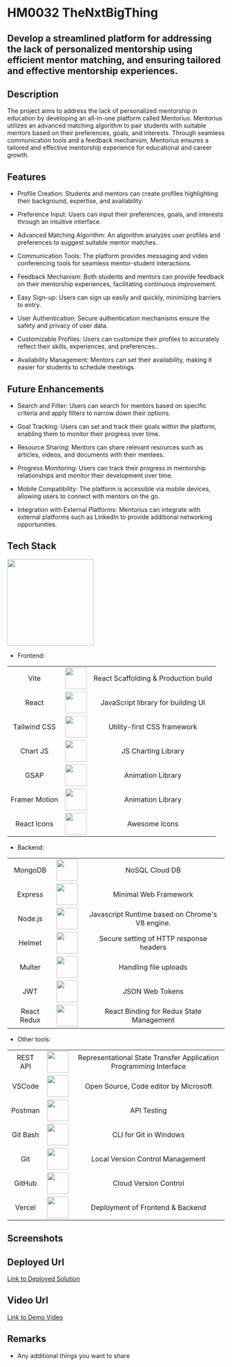 # HM0032 TheNxtBigThing

## Develop a streamlined platform for addressing the lack of personalized mentorship using efficient mentor matching, and ensuring tailored and effective mentorship experiences.

## Description
The project aims to address the lack of personalized mentorship in education by developing an all-in-one platform called Mentorius. Mentorius utilizes an advanced matching algorithm to pair students with suitable mentors based on their preferences, goals, and interests. Through seamless communication tools and a feedback mechanism, Mentorius ensures a tailored and effective mentorship experience for educational and career growth.

## Features
- Profile Creation: Students and mentors can create profiles highlighting their background, expertise, and availability.

- Preference Input: Users can input their preferences, goals, and interests through an intuitive interface.

- Advanced Matching Algorithm: An algorithm analyzes user profiles and preferences to suggest suitable mentor matches.

- Communication Tools: The platform provides messaging and video conferencing tools for seamless mentor-student interactions.

- Feedback Mechanism: Both students and mentors can provide feedback on their mentorship experiences, facilitating continuous improvement.

- Easy Sign-up: Users can sign up easily and quickly, minimizing barriers to entry.

- User Authentication: Secure authentication mechanisms ensure the safety and privacy of user data.

- Customizable Profiles: Users can customize their profiles to accurately reflect their skills, experiences, and preferences..
  
- Availability Management: Mentors can set their availability, making it easier for students to schedule meetings.

## Future Enhancements 
- Search and Filter: Users can search for mentors based on specific criteria and apply filters to narrow down their options.

- Goal Tracking: Users can set and track their goals within the platform, enabling them to monitor their progress over time.

- Resource Sharing: Mentors can share relevant resources such as articles, videos, and documents with their mentees.

- Progress Monitoring: Users can track their progress in mentorship relationships and monitor their development over time.

- Mobile Compatibility: The platform is accessible via mobile devices, allowing users to connect with mentors on the go.

- Integration with External Platforms: Mentorius can integrate with external platforms such as LinkedIn to provide additional networking opportunities.

## Tech Stack
<img src="https://miro.medium.com/v2/resize:fit:678/0*kxPYwfJmkXZ3iCWy.png" height="200" />


- Frontend:
<table width="50%" style="text-align:center;">
  <tr>
    <td>Vite</td>
    <td><img height="50" src="https://github.com/marwin1991/profile-technology-icons/assets/62091613/b40892ef-efb8-4b0e-a6b5-d1cfc2f3fc35" /></td>
    <td>React Scaffolding & Production build</td>
  </tr>
  <tr>
    <td>React</td>
    <td><img height="50" src="https://user-images.githubusercontent.com/25181517/183897015-94a058a6-b86e-4e42-a37f-bf92061753e5.png" /></td>
    <td>JavaScript library for building UI</td>
  </tr>
  <tr>
    <td>Tailwind CSS</td>
    <td><img height="50" src="https://user-images.githubusercontent.com/25181517/202896760-337261ed-ee92-4979-84c4-d4b829c7355d.png" /></td>
    <td>Utility-first CSS framework</td>
  </tr>
  <tr>
    <td>Chart JS</td>
    <td><img height="50" src="https://asset.brandfetch.io/idFdo8ulhr/idzj34qGQm.png" /></td>
    <td>JS Charting Library</td>
  </tr>
  <tr>
    <td>GSAP</td>
    <td><img height="50" src="https://gsap.com/community/uploads/monthly_2020_03/tweenmax.png.cf27916e926fbb328ff214f66b4c8429.png" /></td>
    <td>Animation Library</td>
  </tr>
  <tr>
    <td>Framer Motion</td>
    <td><img height="50" src="https://www.tpisoftware.com/tpu/File/html/202009/20200929151429/images/20200926171128.png" /></td>
    <td>Animation Library</td>
  </tr>
  <tr>
    <td>React Icons</td>
    <td><img height="50" src="https://files.raycast.com/oc6go44qmwcdrf5gn2af6f7ujb4e" /></td>
    <td>Awesome Icons</td>
  </tr>
</table>

- Backend:
<table width="50%" style="text-align:center;">
  <tr>
    <td>MongoDB</td>
    <td><img height="50" src="https://user-images.githubusercontent.com/25181517/182884177-d48a8579-2cd0-447a-b9a6-ffc7cb02560e.png" /></td>
    <td>NoSQL Cloud DB</td>
  </tr>
  <tr>
    <td>Express</td>
    <td><img height="50" src="https://user-images.githubusercontent.com/25181517/183859966-a3462d8d-1bc7-4880-b353-e2cbed900ed6.png" /></td>
    <td>Minimal Web Framework</td>
  </tr>
  <tr>
    <td>Node.js</td>
    <td><img height="50" src="https://user-images.githubusercontent.com/25181517/183568594-85e280a7-0d7e-4d1a-9028-c8c2209e073c.png" /></td>
    <td>Javascript Runtime based on Chrome's V8 engine.</td>
  </tr>
  <tr>
    <td>Helmet</td>
    <td><img height="50" src="https://i.pinimg.com/originals/3b/f7/e3/3bf7e32883de5cfc759d818ebae9eda8.png" /></td>
    <td>Secure setting of HTTP response headers</td>
  </tr>
  <tr>
    <td>Multer</td>
    <td><img height="50" src="https://user-images.githubusercontent.com/6388707/66124653-463a2d00-e5e5-11e9-8fed-b5bca26b66ea.png" /></td>
    <td>Handling file uploads</td>
  </tr>
  <tr>
    <td>JWT</td>
    <td><img height="50" src="https://seeklogo.com/images/J/jwt-logo-11B708E375-seeklogo.com.png" /></td>
    <td>JSON Web Tokens</td>
  </tr>
  <tr>
    <td>React Redux</td>
    <td><img height="50" src="https://user-images.githubusercontent.com/25181517/187896150-cc1dcb12-d490-445c-8e4d-1275cd2388d6.png" /></td>
    <td>React Binding for Redux State Management</td>
  </tr>
</table>

- Other tools:
<table width="50%" style="text-align:center">
  <tr>
    <td>REST API</td>
    <td><img height="50" src="https://user-images.githubusercontent.com/25181517/192107858-fe19f043-c502-4009-8c47-476fc89718ad.png" /></td>
    <td>Representational State Transfer Application Programming Interface</td>
  </tr>
  <tr>
    <td>VSCode</td>
    <td><img height="50" src="https://user-images.githubusercontent.com/25181517/192108891-d86b6220-e232-423a-bf5f-90903e6887c3.png" /></td>
    <td>Open Source, Code editor by Microsoft</td>
  </tr>
  <tr>
    <td>Postman</td>
    <td><img height="50" src="https://user-images.githubusercontent.com/25181517/192109061-e138ca71-337c-4019-8d42-4792fdaa7128.png" /></td>
    <td>API Testing</td>
  </tr>
  <tr>
    <td>Git Bash</td>
    <td><img height="50" src="https://user-images.githubusercontent.com/25181517/192158606-7c2ef6bd-6e04-47cf-b5bc-da2797cb5bda.png" /></td>
    <td>CLI for Git in Windows</td>
  </tr>
  <tr>
    <td>Git</td>
    <td><img height="50" src="https://user-images.githubusercontent.com/25181517/192108372-f71d70ac-7ae6-4c0d-8395-51d8870c2ef0.png" /></td>
    <td>Local Version Control Management</td>
  </tr>
  <tr>
    <td>GitHub</td>
    <td><img height="50" src="https://user-images.githubusercontent.com/25181517/192108374-8da61ba1-99ec-41d7-80b8-fb2f7c0a4948.png" /></td>
    <td>Cloud Version Control</td>
  </tr>
  <tr>
    <td>Vercel</td>
    <td><img height="50" src="https://static-00.iconduck.com/assets.00/vercel-icon-512x449-3422jidz.png" /></td>
    <td>Deployment of Frontend & Backend</td>
  </tr>
</table>
  
  
## Screenshots


## Deployed Url
[Link to Deployed Solution](gfgpccoe.in)

## Video Url
[Link to Demo Video](video_url)

## Remarks
- Any additional things you want to share
